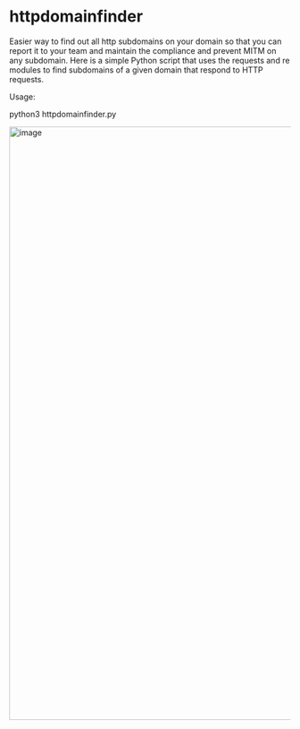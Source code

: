 # httpdomainfinder
Easier way to find out all http subdomains on your domain so that you can report it to your team and maintain the compliance and prevent MITM on any subdomain. Here is a simple Python script that uses the requests and re modules to find subdomains of a given domain that respond to HTTP requests.


Usage:

python3 httpdomainfinder.py

<img width="1060" alt="image" src="https://user-images.githubusercontent.com/29598275/213673602-c9688ddd-24a7-4178-953f-bfe6a5a720f1.png">

